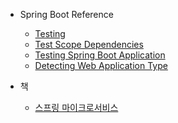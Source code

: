 - Spring Boot Reference
    - [Testing](https://github.com/chori84/til/blob/master/SpringBoot/Reference_YouTube/Testing.md)
    - [Test Scope Dependencies](https://github.com/chori84/til/blob/master/SpringBoot/Reference_YouTube/TestScopeDependencies.md)
    - [Testing Spring Boot Application](https://github.com/chori84/til/blob/master/SpringBoot/Reference_YouTube/TestingSpringBootApplication.md)
    - [Detecting Web Application Type](https://github.com/chori84/til/blob/master/SpringBoot/Reference_YouTube/DetectingWebApplicationType.md)

- 책
    - [스프링 마이크로서비스](https://github.com/chori84/til/blob/master/Book/SpringMicroservices/ch-01.md)